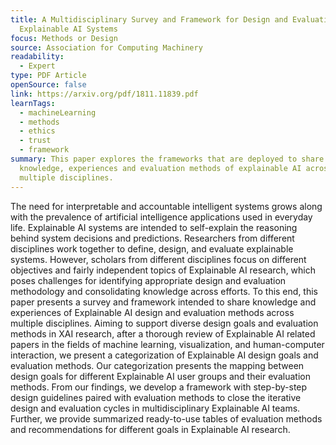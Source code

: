 ```yaml
---
title: A Multidisciplinary Survey and Framework for Design and Evaluation of
  Explainable AI Systems
focus: Methods or Design
source: Association for Computing Machinery
readability:
  - Expert
type: PDF Article
openSource: false
link: https://arxiv.org/pdf/1811.11839.pdf
learnTags:
  - machineLearning
  - methods
  - ethics
  - trust
  - framework
summary: This paper explores the frameworks that are deployed to share the
  knowledge, experiences and evaluation methods of explainable AI across
  multiple disciplines.
---
```

The need for interpretable and accountable intelligent systems grows along with the prevalence of artificial intelligence applications used in everyday life. Explainable AI systems are intended to self-explain the reasoning behind system decisions and predictions. Researchers from different disciplines work together to define, design, and evaluate explainable systems. However, scholars from different disciplines focus on different objectives and fairly independent topics of Explainable AI research, which poses challenges for identifying appropriate design and evaluation methodology and consolidating knowledge across efforts. To this end, this paper presents a survey and framework intended to share knowledge and experiences of Explainable AI design and evaluation methods across multiple disciplines. Aiming to support diverse design goals and evaluation methods in XAI research, after a thorough review of Explainable AI related papers in the fields of machine learning, visualization, and human-computer interaction, we present a categorization of Explainable AI design goals and evaluation methods. Our categorization presents the mapping between design goals for different Explainable AI user groups and their evaluation methods. From our findings, we develop a framework with step-by-step design guidelines paired with evaluation methods to close the iterative design and evaluation cycles in multidisciplinary Explainable AI teams. Further, we provide summarized ready-to-use tables of evaluation methods and recommendations for different goals in Explainable AI research.